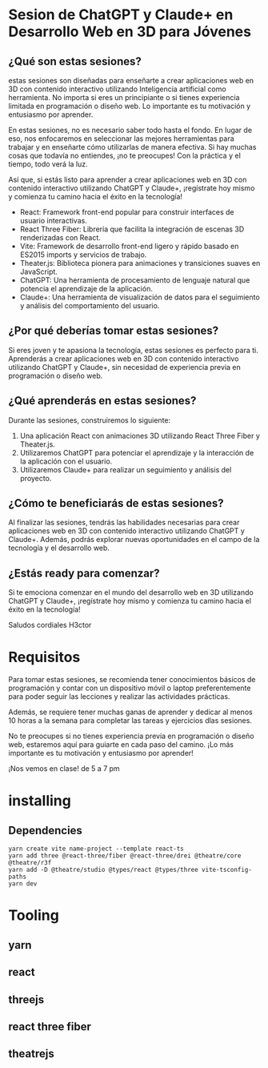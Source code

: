 # Sesion de ChatGPT y Claude+ en Desarrollo Web en 3D para Jóvenes

## ¿Qué son estas sesiones?
estas sesiones son diseñadas para enseñarte a crear aplicaciones web en 3D con contenido interactivo utilizando Inteligencia artificial como herramienta. No importa si eres un principiante o si tienes experiencia limitada en programación o diseño web. Lo importante es tu motivación y entusiasmo por aprender.

En estas sesiones, no es necesario saber todo hasta el fondo. En lugar de eso, nos enfocaremos en seleccionar las mejores herramientas para trabajar y en enseñarte cómo utilizarlas de manera efectiva. Si hay muchas cosas que todavía no entiendes, ¡no te preocupes! Con la práctica y el tiempo, todo verá la luz.

Así que, si estás listo para aprender a crear aplicaciones web en 3D con contenido interactivo utilizando ChatGPT y Claude+, ¡regístrate hoy mismo y comienza tu camino hacia el éxito en la tecnología!

- React: Framework front-end popular para construir interfaces de usuario interactivas.
- React Three Fiber: Librería que facilita la integración de escenas 3D renderizadas con React.
- Vite: Framework de desarrollo front-end ligero y rápido basado en ES2015 imports y servicios de trabajo.
- Theater.js: Biblioteca pionera para animaciones y transiciones suaves en JavaScript.
- ChatGPT: Una herramienta de procesamiento de lenguaje natural que potencia el aprendizaje de la aplicación.
- Claude+: Una herramienta de visualización de datos para el seguimiento y análisis del comportamiento del usuario.

## ¿Por qué deberías tomar estas sesiones?
Si eres joven y te apasiona la tecnología, estas sesiones es perfecto para ti. Aprenderás a crear aplicaciones web en 3D con contenido interactivo utilizando ChatGPT y Claude+, sin necesidad de experiencia previa en programación o diseño web.

## ¿Qué aprenderás en estas sesiones?
Durante las sesiones, construiremos lo siguiente:
1. Una aplicación React con animaciones 3D utilizando React Three Fiber y Theater.js.
2. Utilizaremos ChatGPT para potenciar el aprendizaje y la interacción de la aplicación con el usuario.
3. Utilizaremos Claude+ para realizar un seguimiento y análisis del proyecto.

## ¿Cómo te beneficiarás de estas sesiones?
Al finalizar las sesiones, tendrás las habilidades necesarias para crear aplicaciones web en 3D con contenido interactivo utilizando ChatGPT y Claude+. Además, podrás explorar nuevas oportunidades en el campo de la tecnología y el desarrollo web.

## ¿Estás ready para comenzar?
Si te emociona comenzar en el mundo del desarrollo web en 3D utilizando ChatGPT y Claude+, ¡regístrate hoy mismo y comienza tu camino hacia el éxito en la tecnología!

Saludos cordiales H3ctor

# Requisitos

Para tomar estas sesiones, se recomienda tener conocimientos básicos de programación y contar con un dispositivo móvil o laptop preferentemente para poder seguir las lecciones y realizar las actividades prácticas. 

Además, se requiere tener muchas ganas de aprender y dedicar al menos 10 horas a la semana para completar las tareas y ejercicios dlas sesiones.

No te preocupes si no tienes experiencia previa en programación o diseño web, estaremos aquí para guiarte en cada paso del camino. ¡Lo más importante es tu motivación y entusiasmo por aprender!

¡Nos vemos en clase! de 5 a 7 pm

# installing

## Dependencies
```
yarn create vite name-project --template react-ts
yarn add three @react-three/fiber @react-three/drei @theatre/core @theatre/r3f
yarn add -D @theatre/studio @types/react @types/three vite-tsconfig-paths
yarn dev
```
# Tooling
## yarn
## react
## threejs
## react three fiber
## theatrejs

